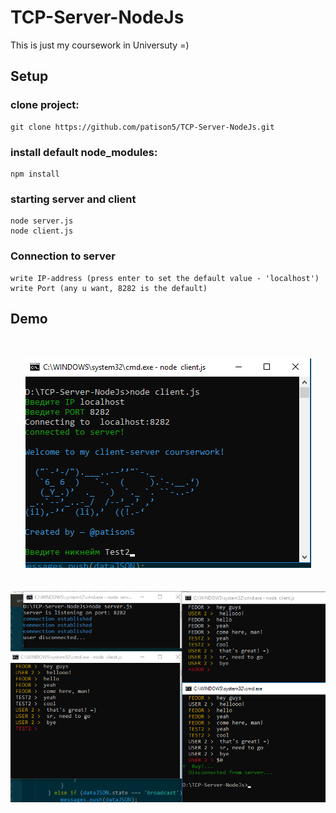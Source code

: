 # TCP-Server-NodeJs

This is just my coursework in Universuty =)



## Setup
### clone project:

```
git clone https://github.com/patison5/TCP-Server-NodeJs.git
```

### install default node_modules:

```
npm install
```

### starting server and client

```
node server.js
node client.js
```

### Connection to server
```
write IP-address (press enter to set the default value - 'localhost')
write Port (any u want, 8282 is the default)
```


## Demo
<p align="center">
  <br />
  <br />
  <img src="https://github.com/patison5/TCP-Server-NodeJs/blob/master/1.png?raw=true" alt="Nodemon Logo">
  <br />
  <br />
  <br />
  <img src="https://github.com/patison5/TCP-Server-NodeJs/blob/master/2.png?raw=true" alt="Nodemon Logo">
</p>

